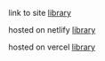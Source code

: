 link to site [library](https://kkipngenokoech.github.io/curated-projects/javascript/library/public/) 

hosted on netlify [library](https://stoickonect.netlify.app/)

hosted on vercel [library](https://stoickonect.vercel.app/)